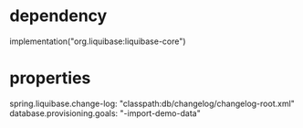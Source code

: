 # dependency
implementation("org.liquibase:liquibase-core")

# properties
spring.liquibase.change-log: "classpath:db/changelog/changelog-root.xml"
database.provisioning.goals: "-import-demo-data"

